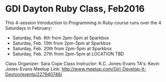 # GDI Dayton Ruby Class, Feb2016

This 4-session Introduction to Programming in Ruby course runs over the 4 Saturdays in February:

- Saturday, Feb.  6th from 2pm-5pm at Sparkbox 
- Saturday, Feb. 13th from 2pm-5pm at Sparkbox 
- Saturday, Feb. 20th from 2pm-5pm at Sparkbox 
- Saturday, Feb. 27th from 2pm-5pm at LOCATION TBD

Class Organizer: Sara Cope
Class Instructor: K.C. Jones-Evans
TA's: Kevin Jones-Evans
Meetup Link: http://www.meetup.com/Girl-Develop-It-Dayton/events/227940746/
